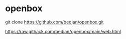 # openbox

git clone https://github.com/bedjan/openbox.git

https://raw.githack.com/bedjan/openbox/main/web.html

